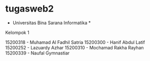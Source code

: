 # tugasweb2
* Universitas Bina Sarana Informatika *

Kelompok 1

15200318 - Muhamad Al Fadhil Satria
15200300 - Hanif Abdul Latif
15200252 - Lazuardy Azhar
15200310 - Mochamad Rakha Rayhan
15200339 - Naufal Gymnastiar
